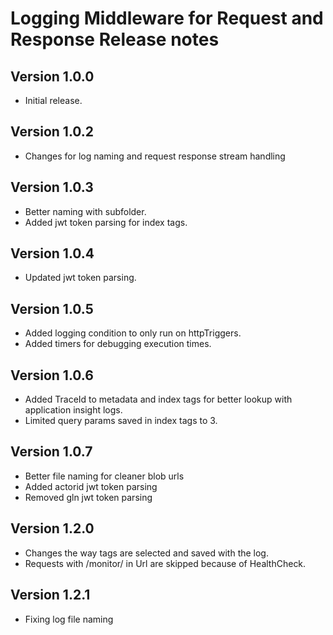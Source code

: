 # Logging Middleware for Request and Response Release notes

## Version 1.0.0

- Initial release.

## Version 1.0.2

- Changes for log naming and request response stream handling

## Version 1.0.3

- Better naming with subfolder. 
- Added jwt token parsing for index tags.

## Version 1.0.4

- Updated jwt token parsing.

## Version 1.0.5

- Added logging condition to only run on httpTriggers. 
- Added timers for debugging execution times.

## Version 1.0.6

- Added TraceId to metadata and index tags for better lookup with application insight logs.
- Limited query params saved in index tags to 3.

## Version 1.0.7

- Better file naming for cleaner blob urls
- Added actorid jwt token parsing
- Removed gln jwt token parsing

## Version 1.2.0

- Changes the way tags are selected and saved with the log. 
- Requests with /monitor/ in Url are skipped because of HealthCheck.

## Version 1.2.1

- Fixing log file naming
